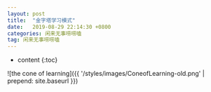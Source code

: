 ```yaml
---
layout: post
title:  "金字塔学习模式"
date:   2019-08-29 22:14:30 +0800
categories: 闲来无事唠唠嗑
tag: 闲来无事唠唠嗑
---
```


* content
{:toc}

![the cone of learning]({{ '/styles/images/ConeofLearning-old.png' | prepend: site.baseurl }})
